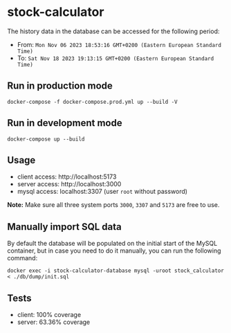 # stock-calculator
The history data in the database can be accessed for the following period:
 - From: `Mon Nov 06 2023 18:53:16 GMT+0200 (Eastern European Standard Time)`
 - To: `Sat Nov 18 2023 19:13:15 GMT+0200 (Eastern European Standard Time)`

## Run in production mode
```
docker-compose -f docker-compose.prod.yml up --build -V
```

## Run in development mode
```
docker-compose up --build
```

## Usage
 - client access: http://localhost:5173
 - server access: http://localhost:3000
 - mysql access: localhost:3307 (user `root` without password)

**Note:** Make sure all three system ports `3000`, `3307` and `5173` are free to use.

## Manually import SQL data
By default the database will be populated on the initial start of the MySQL container,
but in case you need to do it manually, you can run the following command:
```
docker exec -i stock-calculator-database mysql -uroot stock_calculator < ./db/dump/init.sql
```

## Tests
 - client: 100% coverage
 - server: 63.36% coverage